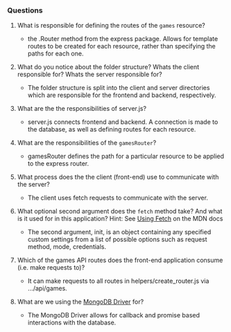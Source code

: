 ### Questions

1. What is responsible for defining the routes of the `games` resource?
    - the .Router method from the express package. Allows for template routes to be created for each resource, rather than specifying the paths for each one.

2. What do you notice about the folder structure?  Whats the client responsible for? Whats the server responsible for?
    - The folder structure is split into the client and server directories which are responsible for the frontend and backend, respectively.

3. What are the the responsibilities of server.js?
    - server.js connects frontend and backend. A connection is made to the database, as well as defining routes for each resource.

4. What are the responsibilities of the `gamesRouter`?
    - gamesRouter defines the path for a particular resource to be applied to the express router.

5. What process does the the client (front-end) use to communicate with the server?
    - The client uses fetch requests to communicate with the server.

6. What optional second argument does the `fetch` method take? And what is it used for in this application? Hint: See [Using Fetch](https://developer.mozilla.org/en-US/docs/Web/API/Fetch_API/Using_Fetch) on the MDN docs
    - The second argument, init, is an object containing any specified custom settings from a list of possible options such as request method, mode, credentials.

7. Which of the games API routes does the front-end application consume (i.e. make requests to)?
    - It can make requests to all routes in helpers/create_router.js via .../api/games.

8. What are we using the [MongoDB Driver](http://mongodb.github.io/node-mongodb-native/) for?
    - The MongoDB Driver allows for callback and promise based interactions with the database.

